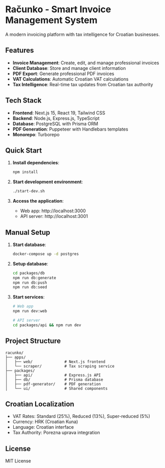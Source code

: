 # Računko - Smart Invoice Management System

A modern invoicing platform with tax intelligence for Croatian businesses.

## Features

- **Invoice Management**: Create, edit, and manage professional invoices
- **Client Database**: Store and manage client information  
- **PDF Export**: Generate professional PDF invoices
- **VAT Calculations**: Automatic Croatian VAT calculations
- **Tax Intelligence**: Real-time tax updates from Croatian tax authority

## Tech Stack

- **Frontend**: Next.js 15, React 19, Tailwind CSS
- **Backend**: Node.js, Express.js, TypeScript
- **Database**: PostgreSQL with Prisma ORM
- **PDF Generation**: Puppeteer with Handlebars templates
- **Monorepo**: Turborepo

## Quick Start

1. **Install dependencies**:
   ```bash
   npm install
   ```

2. **Start development environment**:
   ```bash
   ./start-dev.sh
   ```

3. **Access the application**:
   - Web app: http://localhost:3000
   - API server: http://localhost:3001

## Manual Setup

1. **Start database**:
   ```bash
   docker-compose up -d postgres
   ```

2. **Setup database**:
   ```bash
   cd packages/db
   npm run db:generate
   npm run db:push
   npm run db:seed
   ```

3. **Start services**:
   ```bash
   # Web app
   npm run dev:web
   
   # API server  
   cd packages/api && npm run dev
   ```

## Project Structure

```
racunko/
├── apps/
│   ├── web/              # Next.js frontend
│   └── scraper/          # Tax scraping service
├── packages/
│   ├── api/              # Express.js API
│   ├── db/               # Prisma database
│   ├── pdf-generator/    # PDF generation
│   └── ui/               # Shared components
```

## Croatian Localization

- VAT Rates: Standard (25%), Reduced (13%), Super-reduced (5%)
- Currency: HRK (Croatian Kuna)
- Language: Croatian interface
- Tax Authority: Porezna uprava integration

## License

MIT License